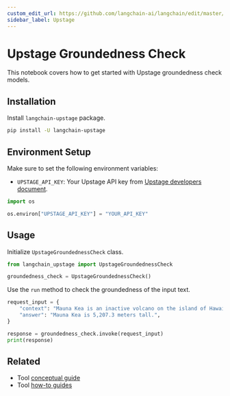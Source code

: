 ```yaml
---
custom_edit_url: https://github.com/langchain-ai/langchain/edit/master/docs/docs/integrations/tools/upstage_groundedness_check.ipynb
sidebar_label: Upstage
---
```

# Upstage Groundedness Check

This notebook covers how to get started with Upstage groundedness check models.

## Installation  

Install `langchain-upstage` package.

```bash
pip install -U langchain-upstage
```

## Environment Setup

Make sure to set the following environment variables:

- `UPSTAGE_API_KEY`: Your Upstage API key from [Upstage developers document](https://developers.upstage.ai/docs/getting-started/quick-start).


```python
import os

os.environ["UPSTAGE_API_KEY"] = "YOUR_API_KEY"
```

## Usage

Initialize `UpstageGroundednessCheck` class.


```python
from langchain_upstage import UpstageGroundednessCheck

groundedness_check = UpstageGroundednessCheck()
```

Use the `run` method to check the groundedness of the input text.


```python
request_input = {
    "context": "Mauna Kea is an inactive volcano on the island of Hawai'i. Its peak is 4,207.3 m above sea level, making it the highest point in Hawaii and second-highest peak of an island on Earth.",
    "answer": "Mauna Kea is 5,207.3 meters tall.",
}

response = groundedness_check.invoke(request_input)
print(response)
```


## Related

- Tool [conceptual guide](/docs/concepts/#tools)
- Tool [how-to guides](/docs/how_to/#tools)
